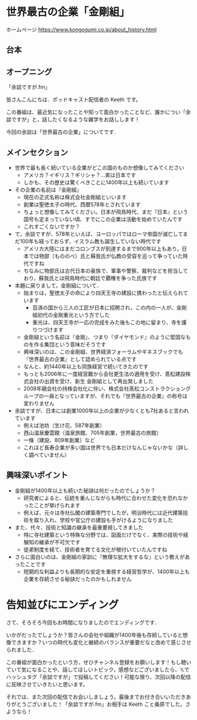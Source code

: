 


# 世界最古の企業「金剛組」

ホームページ
https://www.kongogumi.co.jp/about_history.html

## 台本


## オープニング

「余談ですが.fm」

皆さんこんにちは．ポッドキャスト配信者の Keeth です。

この番組は、最近気になったことや知って面白かったことなど、誰かについ「余談ですが」と，話したくなるような雑学をお話しします！

今回の余談は「世界最古の企業」についてです．

## メインセクション

* 世界で最も長く続いている企業がどこの国のものか想像してみてください
  * アメリカ？イギリス？ギリシャ？...実は日本です
  * しかも、その歴史は驚くべきことに1400年以上も続いています
* その企業の名前は『金剛組』
  * 現在の正式名称は株式会社金剛組といいます
  * 創業は聖徳太子の時代、西暦578年とされています
  * ちょっと想像してみてください。日本が飛鳥時代、まだ『日本』という国号も定まっていない頃、すでにこの企業は活動を始めていたんです
  * これすごくないですか？
* で，余談ですが、578年といえば、ヨーロッパではローマ帝国が滅亡してまだ100年も経っておらず、イスラム教も誕生していない時代です
  * アメリカ大陸にはまだコロンブスが到達するまで900年以上もあり，日本では物部（もののべ）氏と蘇我氏が仏教の受容を巡って争っていた時代ですね
  * ちなみに物部氏は古代日本の豪族で、軍事や警察、裁判などを担当しており，蘇我氏とは飛鳥時代に朝廷で覇権を争った氏族です
* 本題に戻りまして，金剛組について．
  * 始まりは，聖徳太子の命により四天王寺の建設に携わったと伝えられています
    * 百済の国から三人の工匠が日本に招聘され，この内の一人が、金剛組初代の金剛重光という方でした
    * 重光は、四天王寺が一応の完成をみた後もこの地に留まり、寺を護りつづけます
  * 金剛組という名前は『金剛』、つまり『ダイヤモンド』のように堅固なものを作る集団という意味だそうです
  * 興味深いのは、この金剛組、世界経済フォーラムやギネスブックでも『世界最古の企業』として認められている点です
  * なんと、約1440年以上も同族経営で続いてきたのです
  * もっとも2006年に一度経営難から会社更生法の適用を受け、髙松建設株式会社の出資を受け、新生 金剛組として再出発しました
  * 2008年親会社の持株会社化に伴い、株式会社髙松コンストラクショングループの一員となっていますが、それでも『世界最古の企業』の称号は変わりません
* 余談ですが、日本には創業1000年以上の企業が少なくとも7社あると言われています
  * 例えば池坊（生け花、587年創業）
  * 西山温泉慶雲館（温泉旅館、705年創業，世界最古の旅館）
  * 一條（建設、809年創業）など
  * これほど長寿企業が多い国は世界でも日本だけなんじゃないかな（詳しく調べていません）

## 興味深いポイント

* 金剛組が1400年以上も続いた秘訣は何だったのでしょうか？
  * 研究者によると、伝統を重んじながらも時代に合わせた変化を恐れなかったことが挙げられます
  * 例えば、元々は寺社仏閣の建築専門でしたが，明治時代には近代建築技術を取り入れ、学校や官公庁の建設も手がけるようになりました
* また、代々、技術と知識の継承を最重要視してきました
  * 特に寺社建築という特殊な分野では、図面だけでなく、実際の技術や経験知の継承が不可欠です
  * 徒弟制度を経て、技術者を育てる文化が根付いていたんですね
* さらに面白いのは、金剛組の家訓に『無理な拡大をするな』という教えがあったことです
  * 短期的な利益よりも長期的な安定を重視する経営哲学が、1400年以上も企業を存続させる秘訣だったのかもしれません

# 告知並びにエンディング

さて、そろそろ今回もお時間になりましたのでエンディングです．

いかがだったでしょうか？皆さんの会社や組織が1400年後も存続していると想像できますか？いつの時代も変化と継続のバランスが重要だなと改めて感じさせられました．

この番組が面白かったという方，ぜひチャンネル登録をお願いします！もし聴いていて気になることや、話してほしいトピック，感想などございましたら、𝕏でハッシュタグ「余談ですが」で投稿してください！可能な限り、次回以降の配信に反映させていきたいと思います。

それでは、また次回の配信でお会いしましょう。最後までお付き合いいただきありがとうございました！「余談ですが.fm」お相手は Keeth こと桑原でした。さようなら！
